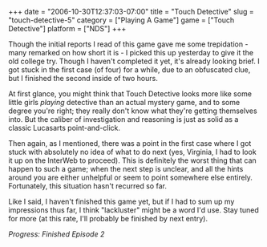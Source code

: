 +++
date = "2006-10-30T12:37:03-07:00"
title = "Touch Detective"
slug = "touch-detective-5"
category = ["Playing A Game"]
game = ["Touch Detective"]
platform = ["NDS"]
+++

Though the initial reports I read of this game gave me some trepidation - many remarked on how short it is - I picked this up yesterday to give it the old college try.  Though I haven't completed it yet, it's already looking brief.  I got stuck in the first case (of four) for a while, due to an obfuscated clue, but I finished the second inside of two hours.

At first glance, you might think that Touch Detective looks more like some little girls <i>playing</i> detective than an actual mystery game, and to some degree you're right; they really don't know what they're getting themselves into.  But the caliber of investigation and reasoning is just as solid as a classic Lucasarts point-and-click.

Then again, as I mentioned, there was a point in the first case where I got stuck with absolutely no idea of what to do next (yes, Virginia, I had to look it up on the InterWeb to proceed).  This is definitely the worst thing that can happen to such a game; when the next step is unclear, and all the hints around you are either unhelpful or seem to point somewhere else entirely.  Fortunately, this situation hasn't recurred so far.

Like I said, I haven't finished this game yet, but if I had to sum up my impressions thus far, I think "lackluster" might be a word I'd use.  Stay tuned for more (at this rate, I'll probably be finished by next entry).

<i>Progress: Finished Episode 2</i>